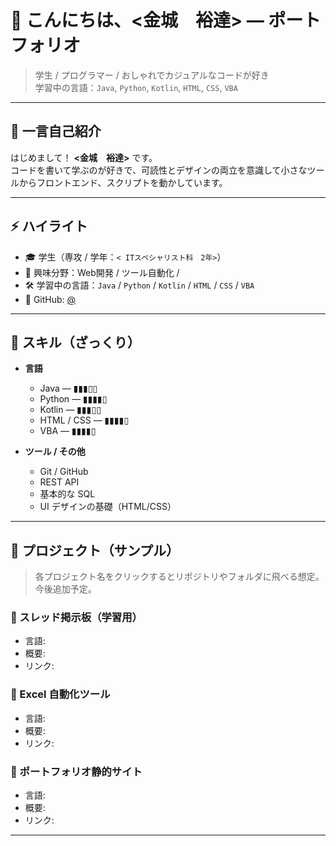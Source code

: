 # 👋 こんにちは、<金城　裕達> — ポートフォリオ

> 学生 / プログラマー / おしゃれでカジュアルなコードが好き  
> 学習中の言語：`Java`, `Python`, `Kotlin`, `HTML`, `CSS`, `VBA`

---

## 🔭 一言自己紹介
はじめまして！ **<金城　裕達>** です。  
コードを書いて学ぶのが好きで、可読性とデザインの両立を意識して小さなツールからフロントエンド、スクリプトを動かしています。

---

## ⚡ ハイライト
- 🎓 学生（専攻 / 学年：`< ITスペシャリスト科　2年>`）
- 🧭 興味分野：Web開発 / ツール自動化 /
- 🛠 学習中の言語：`Java` / `Python` / `Kotlin` / `HTML` / `CSS` / `VBA`
- 🔗 GitHub: [@<your-github-username>](https://github.com/<your-github-username>)

---

## 🧰 スキル（ざっくり）
- **言語**
  - Java — ▮▮▮▯▯
  - Python — ▮▮▮▮▯
  - Kotlin — ▮▮▮▯▯
  - HTML / CSS — ▮▮▮▮▯
  - VBA — ▮▮▮▮▯

- **ツール / その他**
  - Git / GitHub
  - REST API 
  - 基本的な SQL
  - UI デザインの基礎（HTML/CSS）

---

## 🚀 プロジェクト（サンプル）
> 各プロジェクト名をクリックするとリポジトリやフォルダに飛べる想定。今後追加予定。

### 🔸 スレッド掲示板（学習用）
- 言語: 
- 概要: 
- リンク: 

### 🔸 Excel 自動化ツール
- 言語: 
- 概要: 
- リンク: 

### 🔸 ポートフォリオ静的サイト
- 言語: 
- 概要: 
- リンク: 

---

